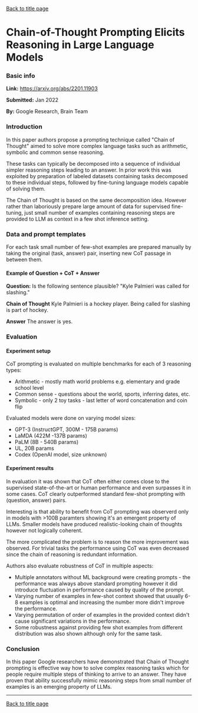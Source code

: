 [Back to title page](README.md)
# Chain-of-Thought Prompting Elicits Reasoning in Large Language Models
### Basic info
**Link:** https://arxiv.org/abs/2201.11903

**Submitted:** Jan 2022

**By:** Google Research, Brain Team

### Introduction
In this paper authors propose a prompting technique called "Chain of Thought" aimed to solve more
complex language tasks such as arithmetic, symbolic and common sense reasoning. 

These tasks can typically be decomposed into a sequence of individual simpler reasoning steps leading to an answer. 
In prior work this was exploited by preparation of labeled datasets containing tasks decomposed to these individual 
steps, followed by fine-tuning language models capable of solving them. 

The Chain of Thought is based on the same decomposition idea. However rather than laboriously
prepare large amount of data for supervised fine-tuning, just small number of examples containing reasoning steps 
are provided to LLM as context in a few shot inference setting. 

### Data and prompt templates
For each task small number of few-shot examples are prepared manually by taking the original (task, answer) pair,
inserting new CoT passage in between them. 

#### Example of Question + CoT + Answer
**Question:** Is the following sentence plausible? "Kyle Palmieri was called for slashing."

**Chain of Thought**
Kyle Palmieri is a hockey player. Being called for slashing is part of hockey.

**Answer**
The answer is yes.

### Evaluation 

#### Experiment setup
CoT prompting is evaluated on multiple benchmarks for each of 3 reasoning types:
- Arithmetic - mostly math world problems e.g. elementary and grade school level
- Common sense - questions about the world, sports, inferring dates, etc.
- Symbolic - only 2 toy tasks - last letter of word concatenation and coin flip 

Evaluated models were done on varying model sizes:
  - GPT-3 (InstructGPT, 300M - 175B params)
  - LaMDA (422M  -137B params) 
  - PaLM (8B - 540B params) 
  - UL, 20B params
  - Codex (OpenAI model, size unknown)

#### Experiment results 
In evaluation it was shown that CoT often either comes close to the supervised state-of-the-art or human performance
and even surpasses it in some cases. CoT clearly outperformed standard few-shot prompting with (question, answer) pairs.

Interesting is that ability to benefit from CoT prompting was observerd only in models
with >100B paramters showing it's an emergent property of LLMs. Smaller models have produced realistic-looking chain 
of thoughts however not logically coherent. 

The more complicated the problem is to reason the more improvement was observed. For trivial tasks
the performance using CoT was even decreased since the chain of reasoning is redundant information. 

Authors also evaluate robustness of CoT in multiple aspects:
- Multiple annotators without ML background were creating prompts - the performance was always above standard prompting however it did introduce fluctuation in performance caused by quality of the prompt.
- Varying number of examples in few-shot context showed that usually 6-8 examples is optimal and increasing the number more didn't improve the performance.
- Varying permutation of order of examples in the provided context didn't cause significant variations in the performance.
- Some robustness against providing few shot examples from different distribution was also shown although only for the same task.

### Conclusion

In this paper Google researchers have demonstrated that Chain of Thought prompting is effective way how to solve complex reasoning tasks
which for people require multiple steps of thinking to arrive to an answer. 
They have proven that ability successfully mimic reasoning steps from small number of examples is an emerging property of LLMs.

--- 

[Back to title page](README.md)